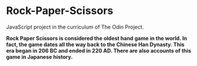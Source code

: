 # Rock-Paper-Scissors

JavaScript project in the curriculum of The Odin Project.

**Rock Paper Scissors is considered the oldest hand game in the world. In fact, the game dates all the way back to the Chinese Han Dynasty. This era began in 206 BC and ended in 220 AD. There are also accounts of this game in Japanese history.**
